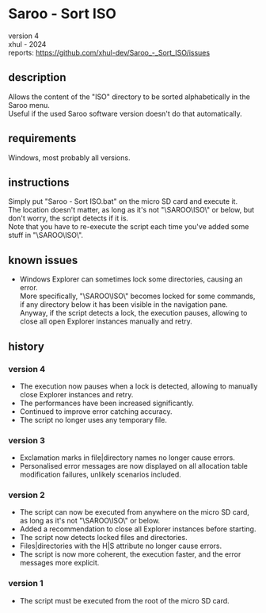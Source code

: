 # Saroo - Sort ISO
version 4\
xhul - 2024\
reports: https://github.com/xhul-dev/Saroo_-_Sort_ISO/issues

## description

Allows the content of the "ISO" directory to be sorted alphabetically in the Saroo menu.\
Useful if the used Saroo software version doesn't do that automatically.

## requirements

Windows, most probably all versions.

## instructions

Simply put "Saroo - Sort ISO.bat" on the micro SD card and execute it.\
The location doesn't matter, as long as it's not "\\SAROO\ISO\\" or below, but don't worry, the script detects if it is.\
Note that you have to re-execute the script each time you've added some stuff in "\\SAROO\ISO\\".

## known issues

- Windows Explorer can sometimes lock some directories, causing an error.\
More specifically, "\\SAROO\ISO\\" becomes locked for some commands, if any directory below it has been visible in the navigation pane.\
Anyway, if the script detects a lock, the execution pauses, allowing to close all open Explorer instances manually and retry.

## history

### version 4

- The execution now pauses when a lock is detected, allowing to manually close Explorer instances and retry.
- The performances have been increased significantly.
- Continued to improve error catching accuracy.
- The script no longer uses any temporary file.

### version 3

- Exclamation marks in file|directory names no longer cause errors.
- Personalised error messages are now displayed on all allocation table modification failures, unlikely scenarios included.

### version 2

- The script can now be executed from anywhere on the micro SD card, as long as it's not "\\SAROO\ISO\\" or below.
- Added a recommendation to close all Explorer instances before starting.
- The script now detects locked files and directories.
- Files|directories with the H|S attribute no longer cause errors.
- The script is now more coherent, the execution faster, and the error messages more explicit.

### version 1

- The script must be executed from the root of the micro SD card.
